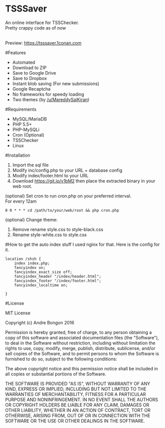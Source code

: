 # TSSSaver
An online interface for TSSChecker.
<br>
Pretty crappy code as of now<br><br>

Preview: https://tsssaver.1conan.com

#Features
- Automated
- Download to ZIP
- Save to Google Drive
- Save to Dropbox
- Instant blob saving (For new submissions)
- Google Recaptcha
- No frameworks for speedy loading
- Two themes (by <a href="https://www.reddit.com/user/MareddySaiKiran">/u/MareddySaiKiran</a>)

#Requirements
- MySQL/MariaDB
- PHP 5.5+
- PHP-MySQLi
- Cron (Optional)
- TSSChecker
- Linux

#Installation
1. Import the sql file<br>
2. Modify inc/config.php to your URL + database config<br>
3. Modify index/footer.html to your URL<br>
4. Download https://git.io/v1bM2 then place the extracted binary in your web root.

(optional)
Set cron to run cron.php on your preferred interval.<br>
For every 12am
```
0 0 * * * cd /path/to/your/web/root && php cron.php
```

(optional)
Change theme:<br>
1. Remove rename style.css to style-black.css<br>
2. Rename style-white.css to style.css<br>

#How to get the auto index stuff
I used nginx for that. Here is the config for it. 
```
location /shsh {
	index index.php;
	fancyindex on;
	fancyindex_exact_size off;
	fancyindex_header "/index/header.html";
	fancyindex_footer "/index/footer.html";
	fancyindex_localtime on;

}
```

#License

MIT License

Copyright (c) Andre Bongon 2016 

Permission is hereby granted, free of charge, to any person obtaining a copy
of this software and associated documentation files (the "Software"), to deal
in the Software without restriction, including without limitation the rights
to use, copy, modify, merge, publish, distribute, sublicense, and/or sell
copies of the Software, and to permit persons to whom the Software is
furnished to do so, subject to the following conditions:

The above copyright notice and this permission notice shall be included in all
copies or substantial portions of the Software.

THE SOFTWARE IS PROVIDED "AS IS", WITHOUT WARRANTY OF ANY KIND, EXPRESS OR
IMPLIED, INCLUDING BUT NOT LIMITED TO THE WARRANTIES OF MERCHANTABILITY,
FITNESS FOR A PARTICULAR PURPOSE AND NONINFRINGEMENT. IN NO EVENT SHALL THE
AUTHORS OR COPYRIGHT HOLDERS BE LIABLE FOR ANY CLAIM, DAMAGES OR OTHER
LIABILITY, WHETHER IN AN ACTION OF CONTRACT, TORT OR OTHERWISE, ARISING FROM,
OUT OF OR IN CONNECTION WITH THE SOFTWARE OR THE USE OR OTHER DEALINGS IN THE
SOFTWARE.
